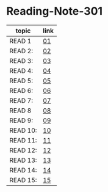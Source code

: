 # Reading-Note-301


 topic | link  |
| ------------- | ------------- |
| READ 1 |  [01](https://reham-omar.github.io/Reading-Note-301/read1)  |
| READ 2: | [02]()  |
| READ 3: | [03]()  |
| READ 4: | [04]()  |
| READ 5: |[05]() |
| READ 6: |[06 ]()  |
| READ 7: | [07]()  |
| READ 8 |  [08]()  |
| READ 9: | [09]()  |
| READ 10: | [10]()  |
| READ 11: | [11]()  |
| READ 12: |[12]() |
| READ 13: |[13]()  |
| READ 14: |[14]()  |
| READ 15: | [15]()  |




